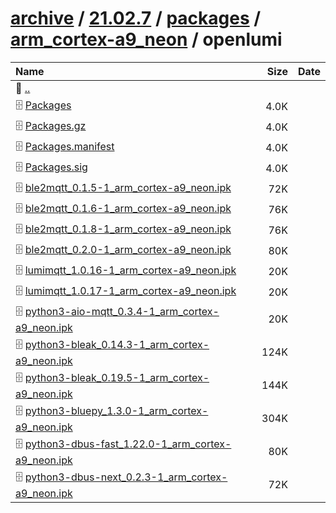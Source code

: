 ---
---

# [archive](/archive/) / [21.02.7](/archive/21.02.7/) / [packages](/archive/21.02.7/packages/) / [arm_cortex-a9_neon](/archive/21.02.7/packages/arm_cortex-a9_neon/) / openlumi


| Name | Size | Date |
|:---|---:|---|
| 📁 [..](../) | | |
| 🗄️ [Packages](./Packages) | 4.0K | |
| 🗄️ [Packages.gz](./Packages.gz) | 4.0K | |
| 🗄️ [Packages.manifest](./Packages.manifest) | 4.0K | |
| 🗄️ [Packages.sig](./Packages.sig) | 4.0K | |
| 🗄️ [ble2mqtt_0.1.5-1_arm_cortex-a9_neon.ipk](./ble2mqtt_0.1.5-1_arm_cortex-a9_neon.ipk) | 72K | |
| 🗄️ [ble2mqtt_0.1.6-1_arm_cortex-a9_neon.ipk](./ble2mqtt_0.1.6-1_arm_cortex-a9_neon.ipk) | 76K | |
| 🗄️ [ble2mqtt_0.1.8-1_arm_cortex-a9_neon.ipk](./ble2mqtt_0.1.8-1_arm_cortex-a9_neon.ipk) | 76K | |
| 🗄️ [ble2mqtt_0.2.0-1_arm_cortex-a9_neon.ipk](./ble2mqtt_0.2.0-1_arm_cortex-a9_neon.ipk) | 80K | |
| 🗄️ [lumimqtt_1.0.16-1_arm_cortex-a9_neon.ipk](./lumimqtt_1.0.16-1_arm_cortex-a9_neon.ipk) | 20K | |
| 🗄️ [lumimqtt_1.0.17-1_arm_cortex-a9_neon.ipk](./lumimqtt_1.0.17-1_arm_cortex-a9_neon.ipk) | 20K | |
| 🗄️ [python3-aio-mqtt_0.3.4-1_arm_cortex-a9_neon.ipk](./python3-aio-mqtt_0.3.4-1_arm_cortex-a9_neon.ipk) | 20K | |
| 🗄️ [python3-bleak_0.14.3-1_arm_cortex-a9_neon.ipk](./python3-bleak_0.14.3-1_arm_cortex-a9_neon.ipk) | 124K | |
| 🗄️ [python3-bleak_0.19.5-1_arm_cortex-a9_neon.ipk](./python3-bleak_0.19.5-1_arm_cortex-a9_neon.ipk) | 144K | |
| 🗄️ [python3-bluepy_1.3.0-1_arm_cortex-a9_neon.ipk](./python3-bluepy_1.3.0-1_arm_cortex-a9_neon.ipk) | 304K | |
| 🗄️ [python3-dbus-fast_1.22.0-1_arm_cortex-a9_neon.ipk](./python3-dbus-fast_1.22.0-1_arm_cortex-a9_neon.ipk) | 80K | |
| 🗄️ [python3-dbus-next_0.2.3-1_arm_cortex-a9_neon.ipk](./python3-dbus-next_0.2.3-1_arm_cortex-a9_neon.ipk) | 72K | |

